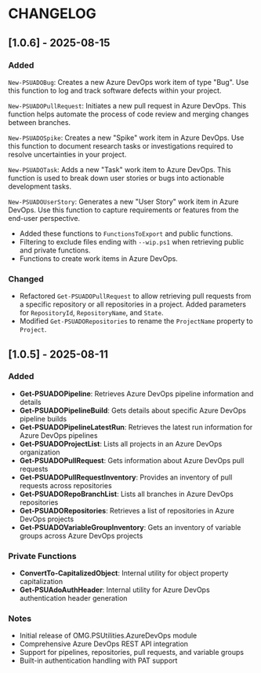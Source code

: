 # CHANGELOG

## [1.0.6] - 2025-08-15
### Added

`New-PSUADOBug`: Creates a new Azure DevOps work item of type "Bug". Use this function to log and track software defects within your project.

`New-PSUADOPullRequest`: Initiates a new pull request in Azure DevOps. This function helps automate the process of code review and merging changes between branches.

`New-PSUADOSpike`: Creates a new "Spike" work item in Azure DevOps. Use this function to document research tasks or investigations required to resolve uncertainties in your project.

`New-PSUADOTask`: Adds a new "Task" work item to Azure DevOps. This function is used to break down user stories or bugs into actionable development tasks.

`New-PSUADOUserStory`: Generates a new "User Story" work item in Azure DevOps. Use this function to capture requirements or features from the end-user perspective.


- Added these functions to `FunctionsToExport` and public functions.
- Filtering to exclude files ending with `--wip.ps1` when retrieving public and private functions.
- Functions to create work items in Azure DevOps.

### Changed
- Refactored `Get-PSUADOPullRequest` to allow retrieving pull requests from a specific repository or all repositories in a project. Added parameters for `RepositoryId`, `RepositoryName`, and `State`.
- Modified `Get-PSUADORepositories` to rename the `ProjectName` property to `Project`.

## [1.0.5] - 2025-08-11
### Added
- **Get-PSUADOPipeline**: Retrieves Azure DevOps pipeline information and details
- **Get-PSUADOPipelineBuild**: Gets details about specific Azure DevOps pipeline builds  
- **Get-PSUADOPipelineLatestRun**: Retrieves the latest run information for Azure DevOps pipelines
- **Get-PSUADOProjectList**: Lists all projects in an Azure DevOps organization
- **Get-PSUADOPullRequest**: Gets information about Azure DevOps pull requests
- **Get-PSUADOPullRequestInventory**: Provides an inventory of pull requests across repositories
- **Get-PSUADORepoBranchList**: Lists all branches in Azure DevOps repositories
- **Get-PSUADORepositories**: Retrieves a list of repositories in Azure DevOps projects
- **Get-PSUADOVariableGroupInventory**: Gets an inventory of variable groups across Azure DevOps projects

### Private Functions
- **ConvertTo-CapitalizedObject**: Internal utility for object property capitalization
- **Get-PSUAdoAuthHeader**: Internal utility for Azure DevOps authentication header generation

### Notes
- Initial release of OMG.PSUtilities.AzureDevOps module
- Comprehensive Azure DevOps REST API integration
- Support for pipelines, repositories, pull requests, and variable groups
- Built-in authentication handling with PAT support